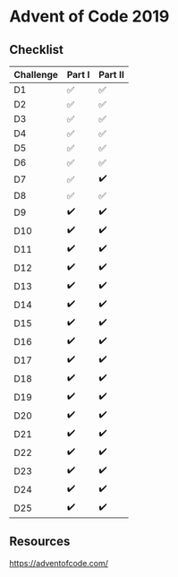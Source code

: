# Advent of Code 2019
## Checklist
Challenge | Part I | Part II |
:------------ | :-------------| :-------------| 
D1 | :white_check_mark: |  :white_check_mark: | 
D2 | :white_check_mark: |  :white_check_mark: | 
D3 | :white_check_mark: |  :white_check_mark: | 
D4 | :white_check_mark: |  :white_check_mark: | 
D5 | :white_check_mark: |  :white_check_mark: | 
D6 | :white_check_mark: |  :white_check_mark: | 
D7 | :white_check_mark: |  :heavy_check_mark: | 
D8 | :white_check_mark: |  :white_check_mark: | 
D9 | :heavy_check_mark: |  :heavy_check_mark: | 
D10 | :heavy_check_mark: |  :heavy_check_mark: | 
D11 | :heavy_check_mark: |  :heavy_check_mark: | 
D12 | :heavy_check_mark: |  :heavy_check_mark: | 
D13 | :heavy_check_mark: |  :heavy_check_mark: | 
D14 | :heavy_check_mark: |  :heavy_check_mark: | 
D15 | :heavy_check_mark: |  :heavy_check_mark: | 
D16 | :heavy_check_mark: |  :heavy_check_mark: | 
D17 | :heavy_check_mark: |  :heavy_check_mark: | 
D18 | :heavy_check_mark: |  :heavy_check_mark: | 
D19 | :heavy_check_mark: |  :heavy_check_mark: | 
D20 | :heavy_check_mark: |  :heavy_check_mark: | 
D21 | :heavy_check_mark: |  :heavy_check_mark: | 
D22 | :heavy_check_mark: |  :heavy_check_mark: | 
D23 | :heavy_check_mark: |  :heavy_check_mark: | 
D24 | :heavy_check_mark: |  :heavy_check_mark: | 
D25 | :heavy_check_mark: |  :heavy_check_mark: | 

## Resources
https://adventofcode.com/